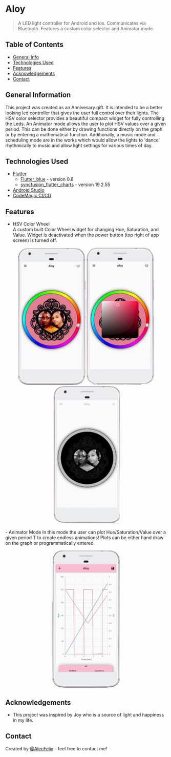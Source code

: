 # Aloy
> A LED light controller for Android and ios. Communicates via Bluetooth. Features a custom color selector and Animator mode. 

## Table of Contents
* [General Info](#general-information)
* [Technologies Used](#technologies-used)
* [Features](#features)
* [Acknowledgements](#acknowledgements)
* [Contact](#contact)
<!--* [Features](#features)
* [Setup](#setup)
* [Project Status](#project-status)
* [Room for Improvement](#room-for-improvement)-->
<!-- * [License](#license) -->


## General Information
This project was created as an Annivesary gift. It is intended to be a better looking led controller that gives the user full control over their lights. The HSV color selector provides a beautiful compact widget for fully controlling the Leds. An Animator mode allows the user to plot HSV values over a given period. This can be done either by drawing functions directly on the graph or by entering a mathematical function. Additionally, a music mode and scheduling mode are in the works which would allow the lights to 'dance' rhythmically to music and allow light settings for various times of day.
<!-- You don't have to answer all the questions - just the ones relevant to your project. -->


## Technologies Used
- [Flutter](https://flutter.dev/)
  - [Flutter_blue](https://pub.dev/packages/flutter_blue) - version 0.8
  - [syncfusion_flutter_charts](https://pub.dev/packages/syncfusion_flutter_charts) - version 19.2.55 
- [Android Studio](https://developer.android.com/studio)
- [CodeMagic CI/CD](https://codemagic.io/start/)

## Features
- HSV Color Wheel  
A custom built Color Wheel widget for changing Hue, Saturation, and Value. Widget is deactivated when the power button (top right of app screen) is turned off.  
<p align="center">
<img src="https://github.com/aleckjfelix/aloy/blob/main/documentation/ColorWheel_01.PNG" alt="Color Wheel">
<img src="https://github.com/aleckjfelix/aloy/blob/main/documentation/ColorWheel_02.PNG" alt="Color Wheel SV select">
<img src="https://github.com/aleckjfelix/aloy/blob/main/documentation/ColorWheel_03.PNG" alt="Color Wheel inactive">
</p>
- Animator Mode  
In this mode the user can plot Hue/Saturation/Value over a given period T to create endless animations! Plots can be either hand draw on the graph or programmatically entered.  
<p align="center">
  <img src="https://github.com/aleckjfelix/aloy/blob/main/documentation/Animator_01.PNG" alt="Animator">
</p>  

<!-- 
## Setup
Coming Soon.

## Project Status
Project is: _in progress_

## Room for Improvement
Include areas you believe need improvement / could be improved. Also add TODOs for future development.

Room for improvement:
- Improvement to be done 1
- Improvement to be done 2

To do:
- Feature to be added 1
- Feature to be added 2
-->

## Acknowledgements
- This project was inspired by Joy who is a source of light and happiness in my life.

## Contact
Created by [@AlecFelix](https://www.linkedin.com/in/alec-felix/) - feel free to contact me!


<!-- Optional -->
<!-- ## License -->
<!-- This project is open source and available under the [... License](). -->

<!-- You don't have to include all sections - just the one's relevant to your project -->
